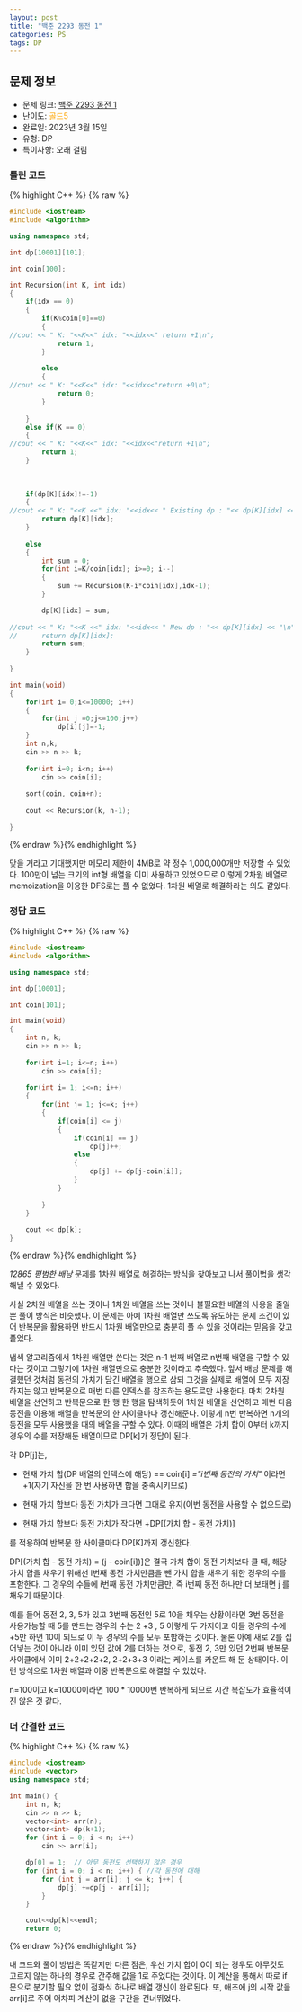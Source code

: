 ```yaml
---
layout: post
title: "백준 2293 동전 1"
categories: PS
tags: DP
---
```


## 문제 정보
- 문제 링크: [백준 2293 동전 1](https://www.acmicpc.net/problem/2293)
- 난이도: <span style="color:#FFA500">골드5</span>
- 완료일: 2023년 3월 15일
- 유형: DP
- 특이사항: 오래 걸림

### 틀린 코드

{% highlight C++ %} {% raw %}
```C++
#include <iostream>
#include <algorithm>

using namespace std;

int dp[10001][101];

int coin[100];

int Recursion(int K, int idx)
{
	if(idx == 0)
	{
		if(K%coin[0]==0)
		{
//cout << " K: "<<K<<" idx: "<<idx<<" return +1\n";
			return 1;	
		}
		
		else
		{
//cout << " K: "<<K<<" idx: "<<idx<<"return +0\n";
			return 0;
		}
			
	}
	else if(K == 0)
	{
//cout << " K: "<<K<<" idx: "<<idx<<"return +1\n";
		return 1;
	}
		
	
	
	if(dp[K][idx]!=-1)
	{
//cout << " K: "<<K <<" idx: "<<idx<< " Existing dp : "<< dp[K][idx] << "\n";
		return dp[K][idx];
	}
	
	else
	{
		int sum = 0;
		for(int i=K/coin[idx]; i>=0; i--)
		{
			sum += Recursion(K-i*coin[idx],idx-1);
		}

		dp[K][idx] = sum;	
		
//cout << " K: "<<K <<" idx: "<<idx<< " New dp : "<< dp[K][idx] << "\n";
//		return dp[K][idx];
		return sum;
	}
		
}

int main(void)
{
	for(int i= 0;i<=10000; i++)
	{
		for(int j =0;j<=100;j++)
			dp[i][j]=-1;
	}
	int n,k;
	cin >> n >> k;
	
	for(int i=0; i<n; i++)
		cin >> coin[i];
	
	sort(coin, coin+n);
	
	cout << Recursion(k, n-1);
	
}
```
{% endraw %}{% endhighlight %}

맞을 거라고 기대했지만 메모리 제한이 4MB로 약 정수 1,000,000개만 저장할 수 있었다. 100만이 넘는 크기의 int형 배열을 이미 사용하고 있었으므로 이렇게 2차원 배열로 memoization을 이용한 DFS로는 풀 수 없었다. 1차원 배열로 해결하라는 의도 같았다.

### 정답 코드

{% highlight C++ %} {% raw %}
```C++
#include <iostream>
#include <algorithm>

using namespace std;

int dp[10001];

int coin[101];

int main(void)
{
	int n, k;
	cin >> n >> k;
	
	for(int i=1; i<=n; i++)
		cin >> coin[i];
	
	for(int i= 1; i<=n; i++)
	{
		for(int j= 1; j<=k; j++)
		{
			if(coin[i] <= j)
			{
				if(coin[i] == j)
					dp[j]++;
				else
				{
					dp[j] += dp[j-coin[i]];	
				}
			}
			
		}
	}
	
	cout << dp[k];
}
```
{% endraw %}{% endhighlight %}

 _12865 평범한 배낭_ 문제를 1차원 배열로 해결하는 방식을 찾아보고 나서 풀이법을 생각해낼 수 있었다.

사실 2차원 배열을 쓰는 것이나 1차원 배열을 쓰는 것이나 불필요한 배열의 사용을 줄일 뿐 풀이 방식은 비슷했다. 이 문제는 아예 1차원 배열만 쓰도록 유도하는 문제 조건이 있어 반복문을 활용하면 반드시 1차원 배열만으로 충분히 풀 수 있을 것이라는 믿음을 갖고 풀었다.

냅색 알고리즘에서 1차원 배열만 쓴다는 것은 n-1 번째 배열로 n번째 배열을 구할 수 있다는 것이고 그렇기에 1차원 배열만으로 충분한 것이라고 추측했다. 앞서 배낭 문제를 해결했던 것처럼 동전의 가치가 담긴 배열을 행으로 삼되 그것을 실제로 배열에 모두 저장하지는 않고 반복문으로 매번 다른 인덱스를 참조하는 용도로만 사용한다. 마치 2차원 배열을 선언하고 반복문으로 한 행 한 행을 탐색하듯이 1차원 배열을 선언하고 매번 다음 동전을 이용해 배열을 반복문의 한 사이클마다 갱신해준다. 이렇게 n번 반복하면 n개의 동전을 모두 사용했을 때의 배열을 구할 수 있다. 이때의 배열은 가치 합이 0부터 k까지 경우의 수를 저장해둔 배열이므로 DP[k]가 정답이 된다.

각 DP[j]는,

  * 현재 가치 합(DP 배열의 인덱스에 해당) == coin[i] _="i번째 동전의 가치"_ 이라면 +1(자기 자신을 한 번 사용하면 합을 충족시키므로)

  * 현재 가치 합보다 동전 가치가 크다면 그대로 유지(이번 동전을 사용할 수 없으므로)

  * 현재 가치 합보다 동전 가치가 작다면 +DP[(가치 합 - 동전 가치)]

를 적용하여 반복문 한 사이클마다 DP[K]까지 갱신한다.

DP[(가치 합 - 동전 가치) = (j - coin[i])]은 결국 가치 합이 동전 가치보다 클 때, 해당 가치 합을 채우기 위해선 i번째 동전 가치만큼을 뺀 가치 합을 채우기 위한 경우의 수를 포함한다. 그 경우의 수들에 i번째 동전 가치만큼만, 즉 i번째 동전 하나만 더 보태면 j 를 채우기 때문이다. 

예를 들어 동전 2, 3, 5가 있고 3번째 동전인 5로 10을 채우는 상황이라면 3번 동전을 사용가능할 때 5를 만드는 경우의 수는 2 +3 , 5 이렇게 두 가지이고 이들 경우의 수에 +5만 하면 10이 되므로 이 두 경우의 수를 모두 포함하는 것이다. 물론 아예 새로 2를 집어넣는 것이 아니라 이미 있던 값에 2를 더하는 것으로, 동전 2, 3만 있던 2번째 반복문 사이클에서 이미 2+2+2+2+2, 2+2+3+3 이라는 케이스를 카운트 해 둔 상태이다. 이런 방식으로 1차원 배열과 이중 반복문으로 해결할 수 있었다.

n=100이고 k=10000이라면 100 * 10000번 반복하게 되므로 시간 복잡도가 효율적이진 않은 것 같다.

### 더 간결한 코드

{% highlight C++ %} {% raw %}
```C++
#include <iostream>
#include <vector>
using namespace std;

int main() {
	int n, k;
	cin >> n >> k;
	vector<int> arr(n);
	vector<int> dp(k+1);
	for (int i = 0; i < n; i++)
		cin >> arr[i];

	dp[0] = 1;	// 아무 동전도 선택하지 않은 경우
	for (int i = 0; i < n; i++) { //각 동전에 대해
		for (int j = arr[i]; j <= k; j++) { 
			dp[j] +=dp[j - arr[i]];
		}
	}

	cout<<dp[k]<<endl;
	return 0;
```
{% endraw %}{% endhighlight %}

내 코드와 풀이 방법은 똑같지만 다른 점은, 우선 가치 합이 0이 되는 경우도 아무것도 고르지 않는 하나의 경우로 간주해 값을 1로 주었다는 것이다. 이 계산을 통해서 따로 if문으로 분기할 필요 없이 점화식 하나로 배열 갱신이 완료된다. 또, 애초에 j의 시작 값을 arr[i]로 주어 어차피 계산이 없을 구간을 건너뛰었다.
